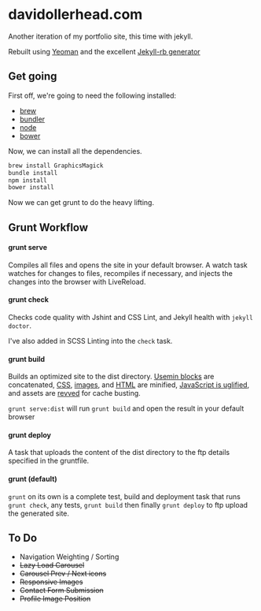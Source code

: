 # davidollerhead.com

Another iteration of my portfolio site, this time with jekyll.

Rebuilt using [Yeoman](http://wwwy.yeoman.io) and the excellent [Jekyll-rb generator](https://github.com/robwierzbowski/generator-jekyllrb)

## Get going

First off, we're going to need the following installed:

- [brew](http://brew.sh/)
- [bundler](http://bundler.io/)
- [node](http://nodejs.org/)
- [bower](http://bower.io/)

Now, we can install all the dependencies.

```bash
brew install GraphicsMagick
bundle install
npm install
bower install
```

Now we can get grunt to do the heavy lifting.

## Grunt Workflow

#### grunt serve

Compiles all files and opens the site in your default browser. A watch task watches for changes to files, recompiles if necessary, and injects the changes into the browser with LiveReload.

#### grunt check

Checks code quality with Jshint and CSS Lint, and Jekyll health with `jekyll doctor`.

I've also added in SCSS Linting into the `check` task.

#### grunt build

Builds an optimized site to the dist directory. [Usemin blocks](https://github.com/yeoman/grunt-usemin#the-useminprepare-task) are concatenated, [CSS](https://github.com/gruntjs/grunt-contrib-cssmin), [images](https://github.com/gruntjs/grunt-contrib-imagemin), and [HTML](https://github.com/gruntjs/grunt-contrib-htmlmin) are minified, [JavaScript is uglified](https://github.com/gruntjs/grunt-contrib-uglify), and assets are [revved](https://github.com/yeoman/grunt-filerev) for cache busting.

`grunt serve:dist` will run `grunt build` and open the result in your default browser

#### grunt deploy

A task that uploads the content of the dist directory to the ftp details specified in the gruntfile.

#### grunt (default)

`grunt` on its own is a complete test, build and deployment task that runs `grunt check`, any tests, `grunt build` then finally `grunt deploy` to ftp upload the generated site.


## To Do

- Navigation Weighting / Sorting
- ~~Lazy Load Carousel~~
- ~~Carousel Prev / Next icons~~
- ~~Responsive Images~~
- ~~Contact Form Submission~~
- ~~Profile Image Position~~
